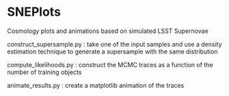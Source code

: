 SNEPlots
========

Cosmology plots and animations based on simulated LSST Supernovae


construct_supersample.py : take one of the input samples and use a density estimation technique to generate a supersample with the same distribution

compute_likelihoods.py : construct the MCMC traces as a function of the number of training objects

animate_results.py : create a matplotlib animation of the traces